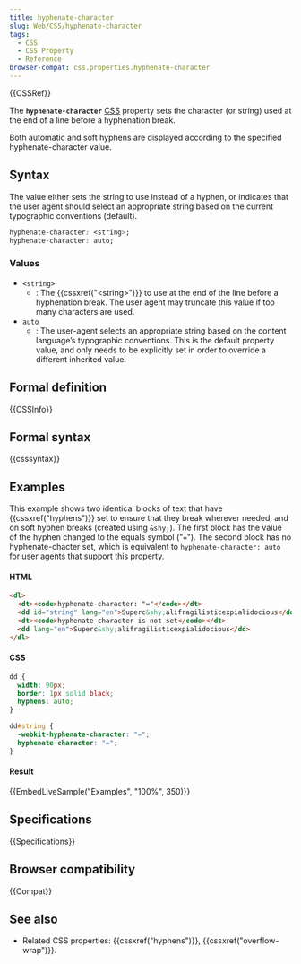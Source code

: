 ```yaml
---
title: hyphenate-character
slug: Web/CSS/hyphenate-character
tags:
  - CSS
  - CSS Property
  - Reference
browser-compat: css.properties.hyphenate-character
---
```

{{CSSRef}}

The **`hyphenate-character`** [CSS](/en-US/docs/Web/CSS) property sets the character (or string) used at the end of a line before a hyphenation break.

Both automatic and soft hyphens are displayed according to the specified hyphenate-character value.

## Syntax

The value either sets the string to use instead of a hyphen, or indicates that the user agent should select an appropriate string based on the current typographic conventions (default).

```css
hyphenate-character: <string>;
hyphenate-character: auto;
```

### Values

- `<string>`
  - : The {{cssxref("&lt;string&gt;")}} to use at the end of the line before a hyphenation break.
    The user agent may truncate this value if too many characters are used.
- `auto`
  - : The user-agent selects an appropriate string based on the content language’s typographic conventions.
    This is the default property value, and only needs to be explicitly set in order to override a different inherited value.

## Formal definition

{{CSSInfo}}

## Formal syntax

{{csssyntax}}

## Examples

This example shows two identical blocks of text that have {{cssxref("hyphens")}} set to ensure that they break wherever needed, and on soft hyphen breaks (created using `&shy;`).
The first block has the value of the hyphen changed to the equals symbol ("`=`"). The second block has no hyphenate-chacter set, which is equivalent to `hyphenate-character: auto` for user agents that support this property.

#### HTML

```html
<dl>
  <dt><code>hyphenate-character: "="</code></dt>
  <dd id="string" lang="en">Superc&shy;alifragilisticexpialidocious</dd>
  <dt><code>hyphenate-character is not set</code></dt>
  <dd lang="en">Superc&shy;alifragilisticexpialidocious</dd>
</dl>
```

#### CSS

```css
dd {
  width: 90px;
  border: 1px solid black;
  hyphens: auto;
}

dd#string {
  -webkit-hyphenate-character: "᐀";
  hyphenate-character: "=";
}
```

#### Result

{{EmbedLiveSample("Examples", "100%", 350)}}


## Specifications

{{Specifications}}


## Browser compatibility

{{Compat}}

## See also

- Related CSS properties: {{cssxref("hyphens")}}, {{cssxref("overflow-wrap")}}.
